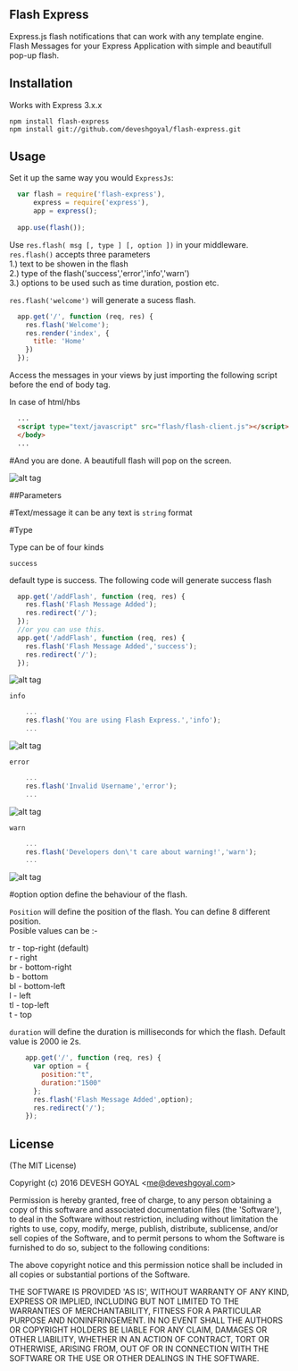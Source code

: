 

## Flash Express
Express.js flash notifications that can work with any template engine.  
Flash Messages for your Express Application with simple and beautifull pop-up flash.

## Installation

  Works with Express 3.x.x

    npm install flash-express  
    npm install git://github.com/deveshgoyal/flash-express.git

## Usage

  Set it up the same way you would `ExpressJs`:

``` javascript
  var flash = require('flash-express'),
      express = require('express'),
      app = express();
      
  app.use(flash());
```

Use `res.flash( msg [, type ] [, option ])` in your middleware. `res.flash()` accepts three parameters  
1.) text to be showen in the flash  
2.) type of the flash('success','error','info','warn')  
3.) options to be used such as time duration, postion etc.  

 `res.flash('welcome')` will generate a sucess flash.

``` javascript
  app.get('/', function (req, res) {
    res.flash('Welcome');
    res.render('index', {
      title: 'Home'
    })
  });
```

Access the messages in your views by just importing the following script before the end of body tag.  

In case of html/hbs  
``` html
  ...
  <script type="text/javascript" src="flash/flash-client.js"></script>
  </body>
  ...
```

#And you are done. 
 A beautifull flash will pop on the screen.
 
 ![alt tag](https://drive.google.com/uc?id=0B4fau-D6sg2rU0xMWXVnNmxmbWs)
 

##Parameters

#Text/message
it can be any text is `string` format

#Type

Type can be of four kinds 

`success`

default type is success. The following code will generate success flash

``` javascript
  app.get('/addFlash', function (req, res) {
    res.flash('Flash Message Added');
    res.redirect('/');
  });
  //or you can use this.
  app.get('/addFlash', function (req, res) {
    res.flash('Flash Message Added','success');
    res.redirect('/');
  });
```

![alt tag](https://drive.google.com/uc?id=0B4fau-D6sg2rMUhsbF9Ba1NqN3M)



`info`

``` javascript
    ...
    res.flash('You are using Flash Express.','info');
    ...
```

![alt tag](https://drive.google.com/uc?id=0B4fau-D6sg2rWUE2bTMzSmcxWVE)



`error`

``` javascript
    ...
    res.flash('Invalid Username','error');
    ...
```

![alt tag](https://drive.google.com/uc?id=0B4fau-D6sg2rS01NeU9rMFhwWnM)



`warn`

``` javascript
    ...
    res.flash('Developers don\'t care about warning!','warn');
    ...
```

![alt tag](https://drive.google.com/uc?id=0B4fau-D6sg2rNEhiVEdENWV4azQ)

#option
option define the behaviour of the flash.  

`Position` will define the position of the flash. You can define 8 different position.  
Posible values can be :-  

tr - top-right (default)  
r  - right  
br - bottom-right  
b  - bottom  
bl - bottom-left  
l  - left  
tl - top-left  
t  - top  

`duration` will define the duration is milliseconds for which the flash. Default value is 2000 ie 2s. 

```javascript
    app.get('/', function (req, res) {
      var option = {
        position:"t",
        duration:"1500"
      };
      res.flash('Flash Message Added',option);
      res.redirect('/');
    });
```

## License 

(The MIT License)

Copyright (c) 2016 DEVESH GOYAL &lt;me@deveshgoyal.com&gt;

Permission is hereby granted, free of charge, to any person obtaining
a copy of this software and associated documentation files (the
'Software'), to deal in the Software without restriction, including
without limitation the rights to use, copy, modify, merge, publish,
distribute, sublicense, and/or sell copies of the Software, and to
permit persons to whom the Software is furnished to do so, subject to
the following conditions:

The above copyright notice and this permission notice shall be
included in all copies or substantial portions of the Software.

THE SOFTWARE IS PROVIDED 'AS IS', WITHOUT WARRANTY OF ANY KIND,
EXPRESS OR IMPLIED, INCLUDING BUT NOT LIMITED TO THE WARRANTIES OF
MERCHANTABILITY, FITNESS FOR A PARTICULAR PURPOSE AND NONINFRINGEMENT.
IN NO EVENT SHALL THE AUTHORS OR COPYRIGHT HOLDERS BE LIABLE FOR ANY
CLAIM, DAMAGES OR OTHER LIABILITY, WHETHER IN AN ACTION OF CONTRACT,
TORT OR OTHERWISE, ARISING FROM, OUT OF OR IN CONNECTION WITH THE
SOFTWARE OR THE USE OR OTHER DEALINGS IN THE SOFTWARE.
